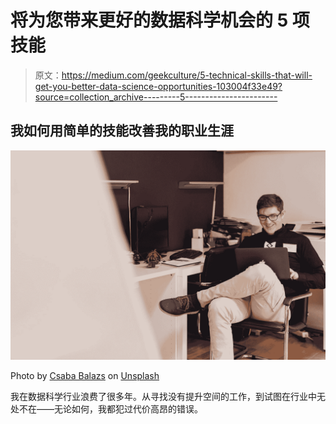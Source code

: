 # 将为您带来更好的数据科学机会的 5 项技能

> 原文：<https://medium.com/geekculture/5-technical-skills-that-will-get-you-better-data-science-opportunities-103004f33e49?source=collection_archive---------5----------------------->

## 我如何用简单的技能改善我的职业生涯

![](img/97c77090e5b32360f22814883430da35.png)

Photo by [Csaba Balazs](https://unsplash.com/@balazscsaba2006?utm_source=medium&utm_medium=referral) on [Unsplash](https://unsplash.com?utm_source=medium&utm_medium=referral)

我在数据科学行业浪费了很多年。从寻找没有提升空间的工作，到试图在行业中无处不在——无论如何，我都犯过代价高昂的错误。